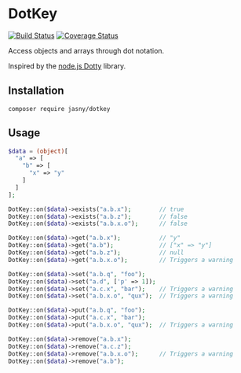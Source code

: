DotKey
======

[![Build Status](https://travis-ci.org/jasny/dotkey.svg?branch=master)](https://travis-ci.org/jasny/dotkey)
[![Coverage Status](https://coveralls.io/repos/jasny/dotkey/badge.svg?branch=master&service=github)](https://coveralls.io/github/jasny/dotkey?branch=master)

Access objects and arrays through dot notation.

Inspired by the [node.js Dotty](https://github.com/deoxxa/dotty) library.


## Installation

    composer require jasny/dotkey

## Usage

```php
$data = (object)[
  "a" => [
    "b" => [
      "x" => "y"
    ]
  ]
];

DotKey::on($data)->exists("a.b.x");        // true
DotKey::on($data)->exists("a.b.z");        // false
DotKey::on($data)->exists("a.b.x.o");      // false

DotKey::on($data)->get("a.b.x");           // "y"
DotKey::on($data)->get("a.b");             // ["x" => "y"]
DotKey::on($data)->get("a.b.z");           // null
DotKey::on($data)->get("a.b.x.o");         // Triggers a warning

DotKey::on($data)->set("a.b.q", "foo");
DotKey::on($data)->set("a.d", ['p' => 1]);
DotKey::on($data)->set("a.c.x", "bar");    // Triggers a warning
DotKey::on($data)->set("a.b.x.o", "qux");  // Triggers a warning

DotKey::on($data)->put("a.b.q", "foo");
DotKey::on($data)->put("a.c.x", "bar");
DotKey::on($data)->put("a.b.x.o", "qux");  // Triggers a warning

DotKey::on($data)->remove("a.b.x");
DotKey::on($data)->remove("a.c.z");
DotKey::on($data)->remove("a.b.x.o");      // Triggers a warning
DotKey::on($data)->remove("a.b");
```
